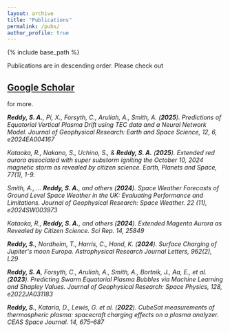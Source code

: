 ```yaml
---
layout: archive
title: "Publications"
permalink: /pubs/
author_profile: true
---
```


{% include base_path %}

Publications are in descending order. Please check out <h2><a href="https://scholar.google.com/citations?user=IZJPTs8AAAAJ&hl=en">Google Scholar</a></h2> for more.


_**Reddy, S. A.**, Pi, X., Forsyth, C., Aruliah, A., Smith, A. (**2025**). Predictions of Equatorial Vertical Plasma Drift using TEC data and a Neural Network Model. Journal of Geophysical Research: Earth and Space Science, 12, 6, e2024EA004167_

_Kataoka, R., Nakano, S., Uchino, S., & **Reddy, S. A.** (**2025**). Extended red aurora associated with super substorm igniting the October 10, 2024 magnetic storm as revealed by citizen science. Earth, Planets and Space, 77(1), 1-9._

_Smith, A., … **Reddy, S. A.**, and others (**2024**). Space Weather Forecasts of Ground Level Space Weather in the UK: Evaluating Performance and Limitations. Journal of Geophysical Research: Space Weather. 22 (11), e2024SW003973_

_Kataoka, R., **Reddy, S. A.**, and others (**2024**). Extended Magenta Aurora as Revealed by Citizen Science. Sci Rep. 14, 25849_

_**Reddy, S.**, Nordheim, T., Harris, C., Hand, K. (**2024**). Surface Charging of Jupiter's moon Europa. Astrophysical Research Journal Letters, 962(2), L29_

_**Reddy, S. A**, Forsyth, C., Aruliah, A., Smith, A., Bortnik, J., Aa, E., et al. (**2023**). Predicting Swarm Equatorial Plasma Bubbles via Machine Learning and Shapley Values. Journal of Geophysical Research: Space Physics, 128, e2022JA031183_

_**Reddy, S.**, Kataria, D., Lewis, G. et al. (**2022**). CubeSat measurements of thermospheric plasma: spacecraft charging effects on a plasma analyzer. CEAS Space Journal. 14, 675–687_

